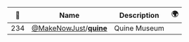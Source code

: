 |:star2: | Name | Description | 🌍|
|---|---|---|---|
|234|[@MakeNowJust](https://github.com/MakeNowJust)/[**quine**](https://github.com/MakeNowJust/quine)|Quine Museum||

